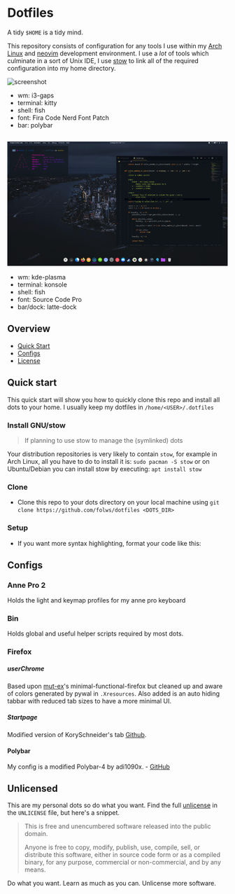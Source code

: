 # Dotfiles

A tidy `$HOME` is a tidy mind.

This repository consists of configuration for any tools I use within my [Arch Linux][arch] and [neovim][] development environment.
I use a *lot* of tools which culminate in a sort of Unix IDE,
I use [stow][] to link all of the required configuration into my home directory.

![screenshot](demo.png)
+ wm: i3-gaps
+ terminal: kitty
+ shell: fish
+ font: Fira Code Nerd Font Patch
+ bar: polybar
##
![screenshot2](demokde.png)
+ wm: kde-plasma
+ terminal: konsole
+ shell: fish
+ font: Source Code Pro
+ bar/dock: latte-dock

## Overview
 - [Quick Start](#quick-start)
- [Configs](#configs)
- [License](#unlicense)

## Quick start
This quick start will show you how to quickly clone this repo and install all dots to your home.
I usually keep my dotfiles in `/home/<USER>/.dotfiles`

### Install GNU/stow
> If planning to use stow to manage the (symlinked) dots

Your distribution repositories is very likely to contain `stow`, for example in Arch Linux, all you have to do to install it is:
`sudo pacman -S stow`
or on Ubuntu/Debian you can install stow by executing:
`apt install stow`
####
### Clone
- Clone this repo to your dots directory on your local machine using `git clone https://github.com/folws/dotfiles <DOTS_DIR>`
### Setup
- If you want more syntax highlighting, format your code like this:

## Configs

### Anne Pro 2
Holds the light and keymap profiles for my anne pro keyboard

### Bin
Holds global and useful helper scripts required by most dots.

### Firefox
##### userChrome
Based upon [mut-ex]'s minimal-functional-firefox but cleaned up and aware of colors generated by pywal in `.Xresources`. Also added is an auto hiding tabbar with reduced tab sizes to have a more minimal UI.

##### Startpage
Modified version of KorySchneider's tab [Github][tab].

#### Polybar

My config is a modified Polybar-4 by adi1090x. - [GitHub][adi1090x]


## Unlicensed

This are my personal dots so do what you want.
Find the full [unlicense][] in the `UNLICENSE` file, but here's a snippet.

>This is free and unencumbered software released into the public domain.
>
>Anyone is free to copy, modify, publish, use, compile, sell, or distribute this software, either in source code form or as a compiled binary, for any purpose, commercial or non-commercial, and by any means.

Do what you want. Learn as much as you can. Unlicense more software.

[unlicense]: http://unlicense.org/
[arch]: https://www.archlinux.org/
[stow]: http://www.gnu.org/software/stow/
[yay]: https://github.com/Jguer/yay
[aur]: https://aur.archlinux.org/
[picom]: https://wiki.archlinux.org/index.php/Picom
[fish]: http://fishshell.com/
[neovim]: https://neovim.io/
[mut-ex]: https://github.com/mut-ex/minimal-functional-fox
[tab]: https://github.com/KorySchneider/tab
[adi1090x]: https://github.com/adi1090x/polybar-themes

